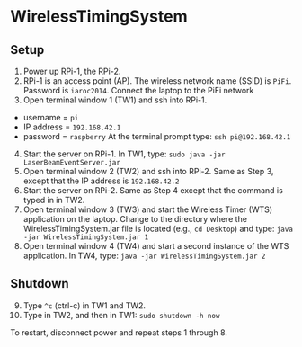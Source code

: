 WirelessTimingSystem
====================

Setup
-----

1) Power up RPi-1, the RPi-2.
2) RPi-1 is an access point (AP). The wireless network name (SSID) is `PiFi`. Password is `iaroc2014`.
   Connect the laptop to the PiFi network
3) Open terminal window 1 (TW1) and ssh into RPi-1.
 - username = `pi`
 - IP address = `192.168.42.1`
 - password = `raspberry`
 At the terminal prompt type: `ssh pi@192.168.42.1`
4) Start the server on RPi-1. In TW1, type:
    `sudo java -jar LaserBeamEventServer.jar`
5) Open terminal window 2 (TW2) and ssh into RPi-2. Same as Step 3, except that the IP address is `192.168.42.2`
6) Start the server on RPi-2. Same as Step 4 except that the command is typed in in TW2.
7) Open terminal window 3 (TW3) and start the Wireless Timer (WTS) application on the laptop.
 Change to the directory where the WirelessTimingSystem.jar file is located (e.g., `cd Desktop`) and type:
    `java -jar WirelessTimingSystem.jar 1`
8) Open terminal window 4 (TW4) and start a second instance of the WTS application. In TW4, type:
    `java -jar WirelessTimingSystem.jar 2`
    
Shutdown
--------

9) Type `^c` (ctrl-c) in TW1 and TW2.
10) Type in TW2, and then in TW1:
    `sudo shutdown -h now`

To restart, disconnect power and repeat steps 1 through 8.
